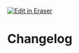 <p><a target="_blank" href="https://app.eraser.io/workspace/DzocIBBouKYWFN38gQUN" id="edit-in-eraser-github-link"><img alt="Edit in Eraser" src="https://firebasestorage.googleapis.com/v0/b/second-petal-295822.appspot.com/o/images%2Fgithub%2FOpen%20in%20Eraser.svg?alt=media&amp;token=968381c8-a7e7-472a-8ed6-4a6626da5501"></a></p>

# Changelog




<!--- Eraser file: https://app.eraser.io/workspace/DzocIBBouKYWFN38gQUN --->